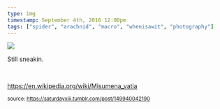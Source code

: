 ```yaml
---
type: img
timestamp: September 4th, 2016 12:00pm
tags: ["spider", "arachnid", "macro", "whenisawit", "photography"]
---
```

<img src="https://saturdayxiii.github.io/media/media/149940042190.jpg"/>
                                                                                          
Still sneakin.

<br/>

<a href="https://en.wikipedia.org/wiki/Misumena_vatia" target="_blank">https://en.wikipedia.org/wiki/Misumena_vatia</a><br/>
 
                                    
                
                
                
                
                                
<small>source: https://saturdayxiii.tumblr.com/post/149940042190</small>